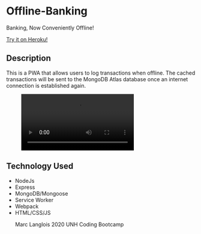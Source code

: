 # Offline-Banking

Banking, Now Conveniently Offline!

<a href="https://shrouded-bastion-57978.herokuapp.com/"> Try it on Heroku!</a>

## Description

This is a PWA that allows users to log transactions when offline. The cached transactions will be sent to the MongoDB Atlas database once an internet connection is established again.

<figure class="video_container">
  <video controls="true" allowfullscreen="true">
    <source src="/public/assets/img/Budget_Tracker.mp4" type="video/mp4">
  </video>
</figure>

## Technology Used

<ul>
<li> NodeJs </li>
<li> Express </li>
<li> MongoDB/Mongoose </li>
<li> Service Worker</li>
<li> Webpack </li>
<li> HTML/CSS/JS </li>



Marc Langlois 2020 UNH Coding Bootcamp